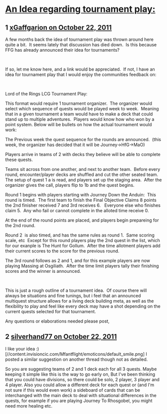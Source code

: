 # [An Idea regarding tournament play:](https://community.fantasyflightgames.com/topic/55162-an-idea-regarding-tournament-play/)

## 1 [xGaffgarion on October 22, 2011](https://community.fantasyflightgames.com/topic/55162-an-idea-regarding-tournament-play/?do=findComment&comment=545795)

A few months back the idea of tournament play was thrown around here quite a bit.  It seems lately that discussion has died down.  Is this because FFG has already announced their idea for tournaments?

 

If so, let me know here, and a link would be appreciated.  If not, I have an idea for tournament play that I would enjoy the communities feedback on:

 

Lord of the Rings LCG Tournament Play:

This format would require 1 tournament organizer.  The organizer would select which sequence of quests would be played week to week.  Meaning that in a given tournament a team would have to make a deck that could stand up to multiple adventures.  Players would know how who won by a point system. Below will be bullets on how the actual tournament would work: 

The Previous week the quest sequence for the rounds are announced.  (this week, the organizer has decided that it will be Journey->HfG->MaO)

Players arrive in teams of 2 with decks they believe will be able to complete these quests. 

Teams sit across from one another, and next to another team.  Before every round, encounter/player decks are shuffled and cut the other seated team.  The setup of quest 1 a is read, and players set up the staging area.  After the organizer gives the call, players flip to 1b and the quest begins. 

Round 1 begins with players starting with Journey Down the Anduin:  This round is timed.  The first team to finish the Final Objective Claims 8 points the 2nd finisher received 7 and 3rd receives 6.   Everyone else who finishes claim 5.  Any who fail or cannot complete in the alloted time receive 0. 

At the end of the round points are placed, and players begin prepareing for the 2nd round. 

Round 2  is also timed, and has the same rules as round 1.  Same scoring scale, etc  Except for this round players play the 2nd quest in the list, which for our exanple is The Hunt for Gollum.  After the time allotment players add their current scores to the score for the previous round. 

The 3rd round follows as 2 and 1, and for this example players are now playing Massing at Osgiliath.  After the time limit players tally their finishing scores and the winner is announced. 

 

This is just a rough outline of a tournament idea.  Of course there will always be situations and fine tunings, but i feel that an announced multiquest structure allows for a living deck building meta, as well as the flexibility to play and feel like every deck may have a shot depending on the current quests selected for that tournament.

Any questions or elaborations needed please post,

## 2 [silverhand77 on October 22, 2011](https://community.fantasyflightgames.com/topic/55162-an-idea-regarding-tournament-play/?do=findComment&comment=545842)

I like your idea :) [//content.invisioncic.com/Mfantflight/emoticons/default_smile.png] I posted a similar suggestion on another thread though not as detailed.

So you are suggesting teams of 2 and 1 deck each for all 3 quests. Maybe keeping it simple like this is the way to go early on, But I've been thinking that you could have divisions, so there could be solo, 2 player, 3 player and 4 player. Also you could allow a different deck for each quest or (and I'm not sure if this would even work) a sideboard of cards that can be interchanged with the main deck to deal with situational differences in the quests, for example if you are playing Journey To Rhosgobel, you might need more healing etc. 

